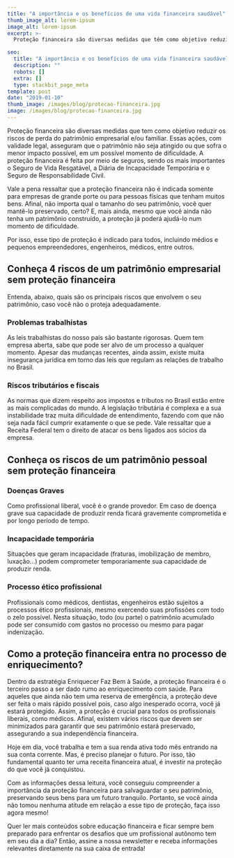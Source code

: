```yaml
---
title: "A importância e os benefícios de uma vida financeira saudável"
thumb_image_alt: lorem-ipsum
image_alt: lorem-ipsum
excerpt: >-
  Proteção financeira são diversas medidas que têm como objetivo reduzir os riscos de perda do patrimônio empresarial e/ou familiar. Essas ações, com validade legal, asseguram que o patrimônio não seja atingido ou que sofra o menor impacto possível, em um possível momento de dificuldade. A proteção financeira é feita por meio de seguros, sendo os mais importantes o Seguro de Vida Resgatável, a Diária de Incapacidade Temporária e o Seguro de Responsabilidade Civil.

seo:
  title: "A importância e os benefícios de uma vida financeira saudável"
  description: ""
  robots: []
  extra: []
  type: stackbit_page_meta
template: post
date: "2019-01-10"
thumb_image: /images/blog/protecao-financeira.jpg
image: /images/blog/protecao-financeira.jpg
---
```


Proteção financeira são diversas medidas que tem como objetivo reduzir os riscos de perda do patrimônio empresarial e/ou familiar. Essas ações, com validade legal, asseguram que o patrimônio não seja atingido ou que sofra o menor impacto possível, em um possível momento de dificuldade. A proteção financeira é feita por meio de seguros, sendo os mais importantes o Seguro de Vida Resgatável, a Diária de Incapacidade Temporária e o Seguro de Responsabilidade Civil.

Vale a pena ressaltar que a proteção financeira não é indicada somente para empresas de grande porte ou para pessoas físicas que tenham muitos bens. Afinal, não importa qual o tamanho do seu patrimônio, você quer mantê-lo preservado, certo? E, mais ainda, mesmo que você ainda não tenha um patrimônio construído, a proteção já poderá ajudá-lo num momento de dificuldade.

Por isso, esse tipo de proteção é indicado para todos, incluindo médios e pequenos empreendedores, engenheiros, médicos, entre outros.

## Conheça 4 riscos de um patrimônio empresarial sem proteção financeira

Entenda, abaixo, quais são os principais riscos que envolvem o seu patrimônio, caso você não o proteja adequadamente.

### Problemas trabalhistas

As leis trabalhistas do nosso país são bastante rigorosas. Quem tem empresa aberta, sabe que pode ser alvo de um processo a qualquer momento. Apesar das mudanças recentes, ainda assim, existe muita insegurança jurídica em torno das leis que regulam as relações de trabalho no Brasil.

### Riscos tributários e fiscais

As normas que dizem respeito aos impostos e tributos no Brasil estão entre as mais complicadas do mundo. A legislação tributária é complexa e a sua instabilidade traz muita dificuldade de entendimento, fazendo com que não seja nada fácil cumprir exatamente o que se pede. Vale ressaltar que a Receita Federal tem o direito de atacar os bens ligados aos sócios da empresa.

## Conheça os riscos de um patrimônio pessoal sem proteção financeira

### Doenças Graves

Como profissional liberal, você é o grande provedor. Em caso de doença grave sua capacidade de produzir renda ficará gravemente comprometida e por longo período de tempo.

### Incapacidade temporária

Situações que geram incapacidade (fraturas, imobilização de membro, luxação…) podem comprometer temporariamente sua capacidade de produzir renda.

### Processo ético profissional

Profissionais como médicos, dentistas, engenheiros estão sujeitos a processos ético profissionais, mesmo exercendo suas profissões com todo o zelo possível. Nesta situação, todo (ou parte) o patrimônio acumulado pode ser consumido com gastos no processo ou mesmo para pagar indenização.

## Como a proteção financeira entra no processo de enriquecimento?

Dentro da estratégia Enriquecer Faz Bem à Saúde, a proteção financeira é o terceiro passo a ser dado rumo ao enriquecimento com saúde. Para aqueles que ainda não tem uma reserva de emergência, a proteção deve ser feita o mais rápido possível pois, caso algo inesperado ocorra, você já estará protegido. Assim, a proteção é crucial para todos os profissionais liberais, como médicos. Afinal, existem vários riscos que devem ser minimizados para garantir que seu patrimônio estará preservado, assegurando a sua independência financeira.

Hoje em dia, você trabalha e tem a sua renda ativa todo mês entrando na sua conta corrente. Mas, é preciso planejar o futuro. Por isso, tão fundamental quanto ter uma receita financeira atual, é investir na proteção do que você já conquistou.

Com as informações dessa leitura, você conseguiu compreender a importância da proteção financeira para salvaguardar o seu patrimônio, preservando seus bens para um futuro tranquilo. Portanto, se você ainda não tomou nenhuma atitude em relação a esse tipo de proteção, faça isso agora mesmo!

Quer ler mais conteúdos sobre educação financeira e ficar sempre bem preparado para enfrentar os desafios que um profissional autônomo tem em seu dia a dia? Então, assine a nossa newsletter e receba informações relevantes diretamente na sua caixa de entrada!
